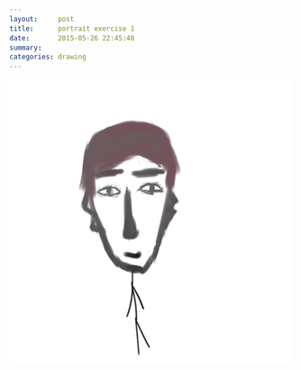 ```yaml
---
layout:     post
title:      portrait exercise 1
date:       2015-05-26 22:45:48
summary:    
categories: drawing
---
```

![portrait exercise 1](/images/blog/portrait-exercise-1.png "Who?")